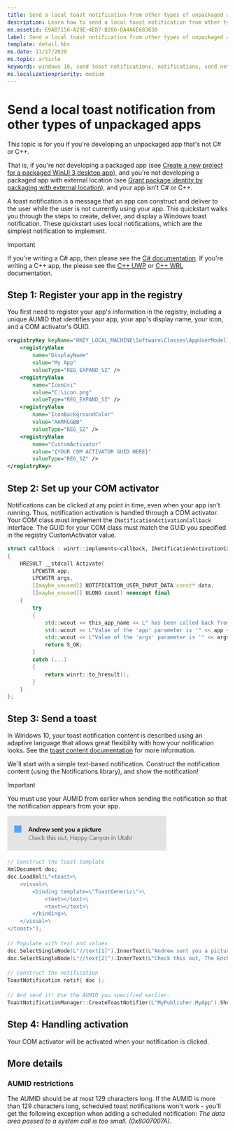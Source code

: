 ```yaml
---
title: Send a local toast notification from other types of unpackaged apps
description: Learn how to send a local toast notification from other types of unpackaged apps, and handle the user clicking the toast.
ms.assetid: E9AB7156-A29E-4ED7-B286-DA4A6E683638
label: Send a local toast notification from other types of unpackaged apps
template: detail.hbs
ms.date: 11/17/2020
ms.topic: article
keywords: windows 10, send toast notifications, notifications, send notifications, toast notifications, how to, quickstart, getting started, code sample, walkthrough, other types of apps, unpackaged
ms.localizationpriority: medium
---
```


# Send a local toast notification from other types of unpackaged apps

This topic is for you if you're developing an unpackaged app that's not C# or C++.

That is, if you're *not* developing a packaged app (see [Create a new project for a packaged WinUI 3 desktop app](../../../winui/winui3/create-your-first-winui3-app.md#packaged-create-a-new-project-for-a-packaged-c-or-c-winui-3-desktop-app)),
and you're not developing a packaged app with external location (see [Grant package identity by packaging with external location](../../../desktop/modernize/grant-identity-to-nonpackaged-apps.md)), and your app isn't C# or C++.

A toast notification is a message that an app can construct and deliver to the user while the user is not currently using your app. This quickstart walks you through the steps to create, deliver, and display a Windows toast notification. These quickstart uses local notifications, which are the simplest notification to implement.

> [!IMPORTANT]
> If you're writing a C# app, then please see the [C# documentation](send-local-toast.md). If you're writing a C++ app, the please see the [C++ UWP](send-local-toast-cpp-uwp.md) or [C++ WRL](send-local-toast-desktop-cpp-wrl.md) documentation.

## Step 1: Register your app in the registry

You first need to register your app's information in the registry, including a unique AUMID that identifies your app, your app's display name, your icon, and a COM activator's GUID.

```xml
<registryKey keyName="HKEY_LOCAL_MACHINE\Software\Classes\AppUserModelId\<YOUR_AUMID>">
    <registryValue
        name="DisplayName"
        value="My App"
        valueType="REG_EXPAND_SZ" />
    <registryValue
        name="IconUri"
        value="C:\icon.png"
        valueType="REG_EXPAND_SZ" />
    <registryValue
        name="IconBackgroundColor"
        value="AARRGGBB"
        valueType="REG_SZ" />
    <registryValue
        name="CustomActivator"
        value="{YOUR COM ACTIVATOR GUID HERE}"
        valueType="REG_SZ" />
</registryKey>
```

## Step 2: Set up your COM activator

Notifications can be clicked at any point in time, even when your app isn't running. Thus, notification activation is handled through a COM activator. Your COM class must implement the `INotificationActivationCallback` interface. The GUID for your COM class must match the GUID you specified in the registry CustomActivator value.

```cpp
struct callback : winrt::implements<callback, INotificationActivationCallback>
{
    HRESULT __stdcall Activate(
        LPCWSTR app,
        LPCWSTR args,
        [[maybe_unused]] NOTIFICATION_USER_INPUT_DATA const* data,
        [[maybe_unused]] ULONG count) noexcept final
    {
        try
        {
            std::wcout << this_app_name << L" has been called back from a notification." << std::endl;
            std::wcout << L"Value of the 'app' parameter is '" << app << L"'." << std::endl;
            std::wcout << L"Value of the 'args' parameter is '" << args << L"'." << std::endl;
            return S_OK;
        }
        catch (...)
        {
            return winrt::to_hresult();
        }
    }
};
```

## Step 3: Send a toast

In Windows 10, your toast notification content is described using an adaptive language that allows great flexibility with how your notification looks. See the [toast content documentation](adaptive-interactive-toasts.md) for more information.

We'll start with a simple text-based notification. Construct the notification content (using the Notifications library), and show the notification!

> [!IMPORTANT]
> You must use your AUMID from earlier when sending the notification so that the notification appears from your app.

<img alt="Simple text notification" src="images/send-toast-01.png" width="364"/>

```cpp
// Construct the toast template
XmlDocument doc;
doc.LoadXml(L"<toast>\
    <visual>\
        <binding template=\"ToastGeneric\">\
            <text></text>\
            <text></text>\
        </binding>\
    </visual>\
</toast>");

// Populate with text and values
doc.SelectSingleNode(L"//text[1]").InnerText(L"Andrew sent you a picture");
doc.SelectSingleNode(L"//text[2]").InnerText(L"Check this out, The Enchantments in Washington!");

// Construct the notification
ToastNotification notif{ doc };

// And send it! Use the AUMID you specified earlier.
ToastNotificationManager::CreateToastNotifier(L"MyPublisher.MyApp").Show(notif);
```

## Step 4: Handling activation

Your COM activator will be activated when your notification is clicked.

## More details

### AUMID restrictions

The AUMID should be at most 129 characters long. If the AUMID is more than 129 characters long, scheduled toast notifications won't work - you'll get the following exception when adding a scheduled notification: *The data area passed to a system call is too small. (0x8007007A)*.